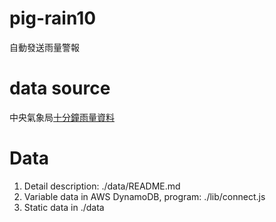 # pig-rain10
自動發送雨量警報

# data source
中央氣象局[十分鐘雨量資料](http://www.cwb.gov.tw/V7/observe/rainfall/A136.htm)

# Data
1. Detail description: ./data/README.md
2. Variable data in AWS DynamoDB, program: ./lib/connect.js
3. Static data in ./data